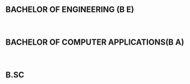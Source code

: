 <html>
<head>
<link rel="stylesheet" href="index.css">
</head>
<body>
     <h2>BACHELOR OF ENGINEERING (B E) </h2>
     <br>
    <h2>BACHELOR OF COMPUTER APPLICATIONS(B A)</h2>
     <br>
     <h2>B.SC</h2>
     <br>
</body>
</html>

